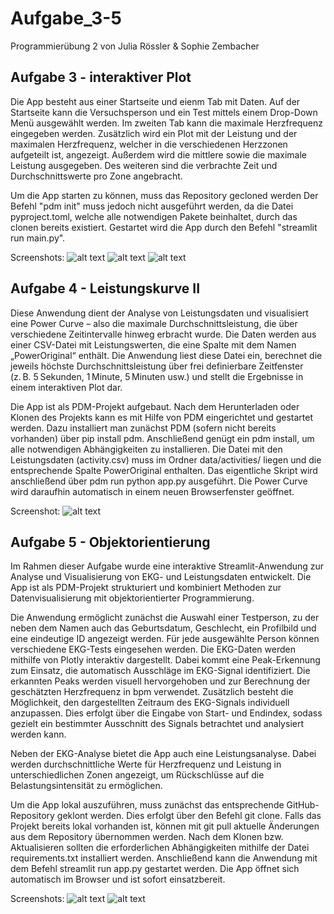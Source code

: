 # Aufgabe_3-5
Programmierübung 2 von Julia Rössler &amp; Sophie Zembacher

## Aufgabe 3 - interaktiver Plot
Die App besteht aus einer Startseite und eienm Tab mit Daten. Auf der Startseite kann die Versuchsperson und ein Test mittels einem Drop-Down Menü ausgewählt werden. Im zweiten Tab kann die maximale Herzfrequenz eingegeben werden. Zusätzlich wird ein Plot mit der Leistung und der maximalen Herzfrequenz, welcher in die verschiedenen Herzzonen aufgeteilt ist, angezeigt. Außerdem wird die mittlere sowie die maximale Leistung ausgegeben. Des weiteren sind die verbrachte Zeit und Durchschnittswerte pro Zone angebracht.

Um die App starten zu können, muss das Repository gecloned werden Der Befehl "pdm init" muss jedoch nicht ausgeführt werden, da die Datei pyproject.toml, welche alle notwendigen Pakete beinhaltet, durch das clonen bereits existiert. Gestartet wird die App durch den Befehl "streamlit run main.py". 


Screenshots:
![alt text](screenshot1.png)
![alt text](screenshot2.png)
![alt text](screenshot3.png)

## Aufgabe 4 - Leistungskurve II
Diese Anwendung dient der Analyse von Leistungsdaten und visualisiert eine Power Curve – also die maximale Durchschnittsleistung, die über verschiedene Zeitintervalle hinweg erbracht wurde. Die Daten werden aus einer CSV-Datei mit Leistungswerten, die eine Spalte mit dem Namen „PowerOriginal“ enthält. Die Anwendung liest diese Datei ein, berechnet die jeweils höchste Durchschnittsleistung über frei definierbare Zeitfenster (z. B. 5 Sekunden, 1 Minute, 5 Minuten usw.) und stellt die Ergebnisse in einem interaktiven Plot dar.

Die App ist als PDM-Projekt aufgebaut. Nach dem Herunterladen oder Klonen des Projekts kann es mit Hilfe von PDM eingerichtet und gestartet werden. Dazu installiert man zunächst PDM (sofern nicht bereits vorhanden) über pip install pdm. Anschließend genügt ein pdm install, um alle notwendigen Abhängigkeiten zu installieren. Die Datei mit den Leistungsdaten (activity.csv) muss im Ordner data/activities/ liegen und die entsprechende Spalte PowerOriginal enthalten. Das eigentliche Skript wird anschließend über pdm run python app.py ausgeführt. Die Power Curve wird daraufhin automatisch in einem neuen Browserfenster geöffnet. 

Screenshot:
![alt text](screenshot6.png)


## Aufgabe 5 - Objektorientierung
Im Rahmen dieser Aufgabe wurde eine interaktive Streamlit-Anwendung zur Analyse und Visualisierung von EKG- und Leistungsdaten entwickelt. Die App ist als PDM-Projekt strukturiert und kombiniert Methoden zur Datenvisualisierung mit objektorientierter Programmierung.

Die Anwendung ermöglicht zunächst die Auswahl einer Testperson, zu der neben dem Namen auch das Geburtsdatum, Geschlecht, ein Profilbild und eine eindeutige ID angezeigt werden. Für jede ausgewählte Person können verschiedene EKG-Tests eingesehen werden. Die EKG-Daten werden mithilfe von Plotly interaktiv dargestellt. Dabei kommt eine Peak-Erkennung zum Einsatz, die automatisch Ausschläge im EKG-Signal identifiziert. Die erkannten Peaks werden visuell hervorgehoben und zur Berechnung der geschätzten Herzfrequenz in bpm verwendet. Zusätzlich besteht die Möglichkeit, den dargestellten Zeitraum des EKG-Signals individuell anzupassen. Dies erfolgt über die Eingabe von Start- und Endindex, sodass gezielt ein bestimmter Ausschnitt des Signals betrachtet und analysiert werden kann.

Neben der EKG-Analyse bietet die App auch eine Leistungsanalyse. Dabei werden durchschnittliche Werte für Herzfrequenz und Leistung in unterschiedlichen Zonen angezeigt, um Rückschlüsse auf die Belastungsintensität zu ermöglichen.

Um die App lokal auszuführen, muss zunächst das entsprechende GitHub-Repository geklont werden. Dies erfolgt über den Befehl git clone. Falls das Projekt bereits lokal vorhanden ist, können mit git pull aktuelle Änderungen aus dem Repository übernommen werden. Nach dem Klonen bzw. Aktualisieren sollten die erforderlichen Abhängigkeiten mithilfe der Datei requirements.txt installiert werden. Anschließend kann die Anwendung mit dem Befehl streamlit run app.py gestartet werden. Die App öffnet sich automatisch im Browser und ist sofort einsatzbereit.

Screenshots:
![alt text](screenshot4.png)
![alt text](screenshot5.png)